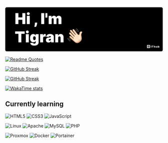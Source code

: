 <img src="img/banner.png" alt="Hi, I'm Tigran">

[![Readme Quotes](https://quotes-github-readme.vercel.app/api?type=horizontal&backgroundColor=000000&quoteColor=ffffff&authorColor=ffffff&symbolColor=ffffff)](https://github.com/piyushsuthar/github-readme-quotes)

[![GitHub Streak](https://nirzak-streak-stats.vercel.app?user=Mhitaryan-Tigran&theme=highcontrast&hide_border=true&border_radius=5&short_numbers=true&date_format=j%2Fn%5B%2FY%5D&ring=FFFFFF&fire=FFFFFF&currStreakLabel=FFFFFF&hide_total_contributions=true&hide_longest_streak=true)](https://git.io/streak-stats)

[![GitHub Streak](https://nirzak-streak-stats.vercel.app?user=Mhitaryan-Tigran&theme=highcontrast&hide_border=true&border_radius=5&short_numbers=true&date_format=j%2Fn%5B%2FY%5D&ring=FFFFFF&fire=FFFFFF&currStreakLabel=FFFFFF&hide_current_streak=true)](https://git.io/streak-stats)

[![WakaTime stats](https://github-readme-stats.vercel.app/api/wakatime?username=Mhitaryan_Tigran&hide_border=true&bg_color=000000&title_color=ffffff&text_color=ffffff&icon_color=ffffff)](https://github.com/anuraghazra/github-readme-stats)

<h2> Currently learning </h2>

![HTML5](https://img.shields.io/badge/HTML5-E34F26?style=for-the-badge&logo=html5&logoColor=white)
![CSS3](https://img.shields.io/badge/CSS3-1572B6?style=for-the-badge&logo=css3&logoColor=white)
![JavaScript](https://img.shields.io/badge/JavaScript-F7DF1E?style=for-the-badge&logo=javascript&logoColor=black)

![Linux](https://img.shields.io/badge/Linux-FCC624?style=for-the-badge&logo=linux&logoColor=black)
![Apache](https://img.shields.io/badge/Apache-D22128?style=for-the-badge&logo=apache&logoColor=white)
![MySQL](https://img.shields.io/badge/MySQL-4479A1?style=for-the-badge&logo=mysql&logoColor=white)
![PHP](https://img.shields.io/badge/PHP-777BB4?style=for-the-badge&logo=php&logoColor=white)

![Proxmox](https://img.shields.io/badge/Proxmox-E57000?style=for-the-badge&logo=proxmox&logoColor=white)
![Docker](https://img.shields.io/badge/Docker-2496ED?style=for-the-badge&logo=docker&logoColor=white)
![Portainer](https://img.shields.io/badge/Portainer-13BEF9?style=for-the-badge&logo=portainer&logoColor=white)

